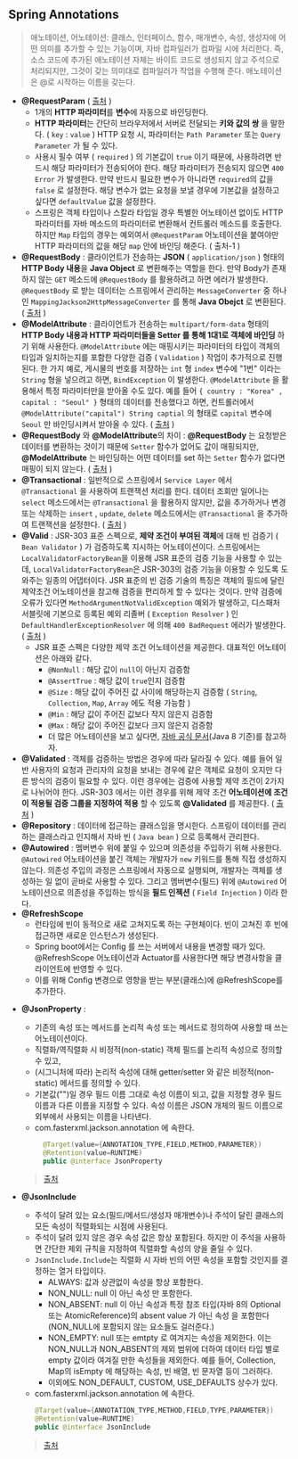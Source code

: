 
## Spring Annotations

> 애노테이션, 어노테이션: 클래스, 인터페이스, 함수, 매개변수, 속성, 생성자에 어떤 의미를 추가할 수 있는 기능이며, 자바 컴파일러가 컴파일 시에 처리한다. 즉, 소스 코드에 추가된 애노테이션 자체는 바이트 코드로 생성되지 않고 주석으로 처리되지만, 그것이 갖는 의미대로 컴파일러가 작업을 수행해 준다. 애노테이션은 @로 시작하는 이름을 갖는다.

- **@RequestParam**   ( [출처](https://mangkyu.tistory.com/72) )
    - 1개의 **HTTP 파라미터**를 **변수**에 자동으로 바인딩한다.
    - **HTTP 파라미터**는 간단히 브라우저에서 서버로 전달되는 **키와 값의 쌍** 을 말한다. ( `key` : `value` )
      HTTP 요청 시,  파라미터는 `Path Parameter` 또는 `Query Parameter` 가 될 수 있다.
    - 사용시 필수 여부 ( `required` ) 의 기본값이 `true` 이기 때문에, 사용하려면 반드시 해당 파라미터가 전송되어야 한다. 해당 파라미터가 전송되지 않으면 `400 Error` 가 발생한다. 만약 반드시 필요한 변수가 아니라면 `required`의 값을 `false` 로 설정한다. 해당 변수가 없는 요청을 보낼 경우에 기본값을 설정하고 싶다면 `defaultValue` 값을 설정한다.
    - 스프링은 객체 타입이나 스칼라 타입일 경우 특별한 어노테이션 없이도 HTTP 파라미터를 자바 메소드의 파라미터로 변환해서 컨트롤러 메소드를 호출한다. 하지만  `Map` 타입의 경우는 예외여서 `@RequestParam` 어노테이션을 붙여야만 HTTP 파라미터의 값을 해당 `map` 안에 바인딩 해준다. ( 출처-1 )
- **@RequestBody** : 클라이언트가 전송하는 **JSON** ( `application/json` ) 형태의 **HTTP Body 내용**을 **Java Object** 로 변환해주는 역할을 한다. 만약 Body가 존재하지 않는 `GET` 메소드에 `@RequestBody` 를 활용하려고 하면 에러가 발생한다. `@RequestBody` 로 받는 데이터는 스프링에서 관리하는 `MessageConverter` 중 하나인 `MappingJackson2HttpMessageConverter` 를 통해 **Java Obejct** 로 변환된다.  ( [출처](https://mangkyu.tistory.com/72) )
- **@ModelAttribute** : 클라이언트가 전송하는 `multipart/form-data` 형태의 **HTTP Body 내용과 HTTP 파라미터들을 Setter 를 통해 1대1로 객체에 바인딩** 하기 위해 사용한다. `@ModelAttribute` 에는 매핑시키는 파라미터의 타입이 객체의 타입과 일치하는지를 포함한 다양한 검증 ( `Validation` ) 작업이 추가적으로 진행된다. 한 가지 예로, 게시물의 번호를 저장하는 `int` 형 `index` 변수에  "1번" 이라는 `String` 형을 넣으려고 하면, `BindException` 이 발생한다. `@ModelAttribute` 을 활용해서 특정 파라미터만을 받아올 수도 있다. 예를 들어 `{ country : "Korea" , capital : "Seoul" }` 형태의 데이터를 전송했다고 하면, 컨트롤러에서 `@ModelAttribute("capital") String captial` 의 형태로 `capital` 변수에  `Seoul`  만 바인딩시켜서 받아올 수 있다.  ( [출처](https://mangkyu.tistory.com/72) )
- **@RequestBody** 와  **@ModelAttribute**의 차이 : **@RequestBody** 는 요청받은 데이터를 변환하는 것이기 때문에 `Setter` 함수가 없어도 값이 매핑되지만, **@ModelAttribute** 는 바인딩하는 어떤 데이터를 set 하는 `Setter` 함수가 없다면 매핑이 되지 않는다.  ( [출처](https://mangkyu.tistory.com/72) )
- **@Transactional** : 일반적으로 스프링에서 `Service Layer` 에서  `@Transactional` 을 사용하여 트랜잭션 처리를 한다. 데이터 조회만 일어나는 `select` 메소드에서는 `@Transactional` 을 활용하지 않지만, 값을 추가하거나 변경 또는 삭제하는 `insert` ,  `update`,  `delete`  메소드에서는 `@Transactional` 을 추가하여 트랜잭션을 설정한다.  ( [출처](https://mangkyu.tistory.com/50?category=761302) )
- **@Valid** :  JSR-303 표준 스펙으로, **제약 조건이 부여된 객체**에 대해 빈 검증기 ( `Bean Validator` ) 가 검증하도록 지시하는 어노테이션이다. 스프링에서는 `LocalValidatorFactoryBean`을 이용해 JSR 표준의 검증 기능을 사용할 수 있는데, `LocalValidatorFactoryBean`은 JSR-303의 검증 기능을 이용할 수 있도록 도와주는 일종의 어댑터이다. JSR 표준의 빈 검증 기술의 특징은 객체의 필드에 달린 제약조건 어노테이션을 참고해 검증을 편리하게 할 수 있다는 것이다. 만약 검증에 오류가 있다면 `MethodArgumentNotValidException` 예외가 발생하고, 디스패처 서블릿에 기본으로 등록된 예외 리졸버 ( `Exception Resolver` ) 인 `DefaultHandlerExceptionResolver` 에 의해 `400 BadRequest` 에러가 발생한다. ( [출처](https://mangkyu.tistory.com/174?category=761302) )
    - JSR 표준 스펙은 다양한 제약 조건 어노테이션을 제공한다. 대표적인 어노테이션은 아래와 같다.
        - `@NonNull` : 해당 값이 `null`이 아닌지 검증함
        - `@AssertTrue` : 해당 값이 `true`인지 검증함
        - `@Size` : 해당 값이 주어진 값 사이에 해당하는지 검증함 ( `String`, `Collection`, `Map`, `Array` 에도 적용 가능함 )
        - `@Min` : 해당 값이 주어진 값보다 작지 않은지 검증함
        - `@Max` : 해당 값이 주어진 값보다 크지 않은지 검증함
        - 더 많은 어노테이션을 보고 싶다면, [자바 공식 문서](https://javaee.github.io/javaee-spec/javadocs/javax/validation/constraints/package-summary.html)(Java 8 기준)를 참고하자.
- **@Validated** : 객체를 검증하는 방법은 경우에 따라 달라질 수 있다. 예를 들어 일반 사용자의 요청과 관리자의 요청을 보내는 경우에 같은 객체로 요청이 오지만 다른 방식의 검증이 필요할 수 있다. 이런 경우에는 검증에 사용할 제약 조건이 2가지로 나뉘어야 한다. JSR-303 에서는 이런 경우를 위해 제약 조건 **어노테이션에 조건이 적용될 검증 그룹을 지정하여 적용** 할 수 있도록 **@Validated** 를 제공한다.  ( [출처](https://mangkyu.tistory.com/174?category=761302) )
- **@Repository** : 데이터에 접근하는 클래스임을 명시한다. 스프링이 데이터를 관리하는 클래스라고 인지해서 자바 빈 ( `Java bean` ) 으로 등록해서 관리한다.
- **@Autowired** : 멤버변수 위에 붙일 수 있으며 의존성을 주입하기 위해 사용한다. `@Autowired` 어노테이션을 붙긴 객체는 개발자가 `new` 키워드를 통해 직접 생성하지 않는다. 의존성 주입의 과정은 스프링에서 자동으로 실행되며, 개발자는 객체를 생성하는 일 없이 곧바로 사용할 수 있다. 그리고 멤버변수(필드) 위에  `@Autowired` 어노테이션으로 의존성을 주입하는 방식을 **필드 인젝션** ( `Field Injection` ) 이라 한다.
- **@RefreshScope**
    - 런타임에 빈이 동적으로 새로 고쳐지도록 하는 구현체이다. 빈이 고쳐진 후 빈에 접근하면 새로운 인스턴스가 생성된다.
    - Spring boot에서는 Config 를 쓰는 서버에서 내용을 변경할 때가 있다. @RefreshScope 어노테이션과 Actuator를 사용한다면 해당 변경사항을 클라이언트에 반영할 수 있다.
    - 이를 위해 Config 변경으로 영향을 받는 부분(클래스)에 @RefreshScope를 추가한다.  

* **@JsonProperty** :
    * 기존의 속성 또는 메서드를 논리적 속성 또는 메서드로 정의하여 사용할 때 쓰는 어노테이션이다. 
    * 직렬화/역직렬화 시 비정적(non-static) 객체 필드를 논리적 속성으로 정의할 수 있고, 
    * (시그니처에 따라) 논리적 속성에 대해 getter/setter 와 같은 비정적(non-static) 메서드를 정의할 수 있다.
    * 기본값("")일 경우 필드 이름 그대로 속성 이름이 되고, 값을 지정할 경우 필드 이름과 다른 이름을 지정할 수 있다. 속성 이름은 JSON 개체의 필드 이름으로 외부에서 사용되는 이름을 나타낸다.
    * com.fasterxml.jackson.annotation 에 속한다.
      ```java
        @Target(value={ANNOTATION_TYPE,FIELD,METHOD,PARAMETER})
        @Retention(value=RUNTIME)
        public @interface JsonProperty
      ```
    > [출처](https://fasterxml.github.io/jackson-annotations/javadoc/2.6/com/fasterxml/jackson/annotation/JsonProperty.html)

* **@JsonInclude**
    * 주석이 달려 있는 요소(필드/메서드/생성자 매개변수)나 주석이 달린 클래스의 모든 속성이 직렬화되는 시점에 사용된다.
    * 주석이 달려 있지 않은 경우 속성 값은 항상 포함된다. 하지만 이 주석을 사용하면 간단한 제외 규칙을 지정하여 직렬화할 속성의 양을 줄일 수 있다.
    * `JsonInclude.Include`는 직렬화 시 자바 빈의 어떤 속성을 포함할 것인지를 결정하는 열거 타입이다.
      * ALWAYS: 값과 상관없이 속성을 항상 포함한다.
      * NON_NULL: null 이 아닌 속성 만 포함한다.
      * NON_ABSENT: null 이 아닌 속성과 특정 참조 타입(자바 8의 Optional 또는 AtomicReference)의 absent value 가 아닌 속성 을 포함한다(NON_NULL에 포함되지 않는 요소들도 걸러준다.)
      * NON_EMPTY: null 또는 emtpty 로 여겨지는 속성을 제외한다. 이는 NON_NULL과 NON_ABSENT의 제외 범위에 더하여 데이터 타입 별로 empty 값이라 여겨질 만한 속성들을 제외한다. 예를 들어, Collection, Map의 isEmpty 에 해당하는 속성, 빈 배열, 빈 문자열 등이 그러하다.
      * 이외에도 NON_DEFAULT, CUSTOM, USE_DEFAULTS 상수가 있다.
    * com.fasterxml.jackson.annotation 에 속한다.
      ```java
      @Target(value={ANNOTATION_TYPE,METHOD,FIELD,TYPE,PARAMETER})
      @Retention(value=RUNTIME)
      public @interface JsonInclude
      ```
    > [출처](https://fasterxml.github.io/jackson-annotations/javadoc/2.9/com/fasterxml/jackson/annotation/JsonInclude.html)

